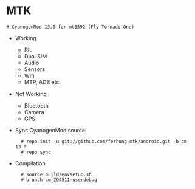 MTK
===========================
	# CyanogenMod 13.0 for mt6592 (Fly Tornado One)

* Working
  * RIL 
  * Dual SIM 
  * Audio
  * Sensors
  * Wifi
  * MTP, ADB etc.
  
* Not Working
  * Bluetooth
  * Camera
  * GPS
 
* Sync CyanogenMod source:

        # repo init -u git://github.com/ferhung-mtk/android.git -b cm-13.0        
        # repo sync


* Compilation
       
        # source build/envsetup.sh    
        # brunch cm_IQ4511-userdebug


